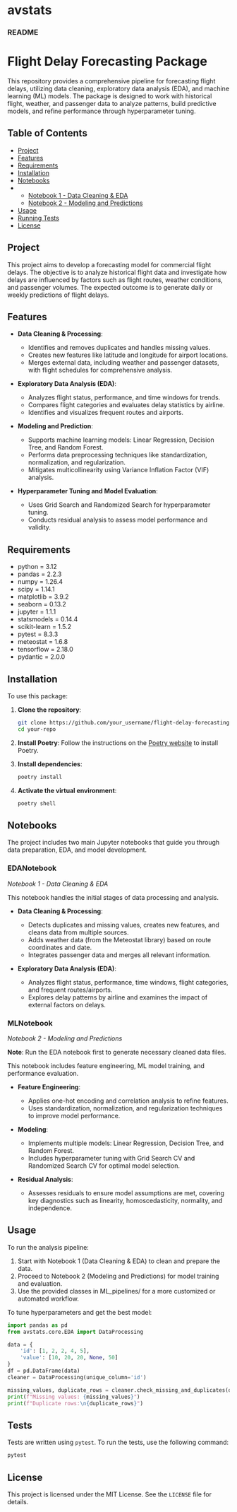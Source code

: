 # avstats
### README

# Flight Delay Forecasting Package

This repository provides a comprehensive pipeline for forecasting flight delays, utilizing data cleaning, exploratory data analysis (EDA), and machine learning (ML) models. The package is designed to work with historical flight, weather, and passenger data to analyze patterns, build predictive models, and refine performance through hyperparameter tuning.

## Table of Contents

- [Project](#project)
- [Features](#features)
- [Requirements](#requirements)
- [Installation](#installation)
- [Notebooks](#notebooks)
- - [Notebook 1 - Data Cleaning & EDA](#EDANotebook)
  - [Notebook 2 - Modeling and Predictions](#MLNotebook)
- [Usage](#usage)
- [Running Tests](#tests)
- [License](#license)


## Project

This project aims to develop a forecasting model for commercial flight delays. The objective is to analyze historical flight data and investigate how delays are influenced by factors such as flight routes, weather conditions, and passenger volumes. The expected outcome is to generate daily or weekly predictions of flight delays.

## Features

- **Data Cleaning & Processing**:
    - Identifies and removes duplicates and handles missing values.
    - Creates new features like latitude and longitude for airport locations.
    - Merges external data, including weather and passenger datasets, with flight schedules for comprehensive analysis.

- **Exploratory Data Analysis (EDA)**:
    - Analyzes flight status, performance, and time windows for trends.
    - Compares flight categories and evaluates delay statistics by airline.
    - Identifies and visualizes frequent routes and airports.

- **Modeling and Prediction**:
    - Supports machine learning models: Linear Regression, Decision Tree, and Random Forest.
    - Performs data preprocessing techniques like standardization, normalization, and regularization.
    - Mitigates multicollinearity using Variance Inflation Factor (VIF) analysis.

- **Hyperparameter Tuning and Model Evaluation**:
    - Uses Grid Search and Randomized Search for hyperparameter tuning.
    - Conducts residual analysis to assess model performance and validity.

## Requirements

- python = 3.12
- pandas = 2.2.3
- numpy = 1.26.4
- scipy = 1.14.1
- matplotlib = 3.9.2
- seaborn = 0.13.2
- jupyter = 1.1.1
- statsmodels = 0.14.4
- scikit-learn = 1.5.2
- pytest = 8.3.3
- meteostat = 1.6.8
- tensorflow = 2.18.0
- pydantic = 2.0.0


## Installation

To use this package:

1. **Clone the repository**:
    ```sh
    git clone https://github.com/your_username/flight-delay-forecasting.git
    cd your-repo
    ```

2. **Install Poetry**:
    Follow the instructions on the [Poetry website](https://python-poetry.org/docs/#installation) to install Poetry.


3. **Install dependencies**:
    ```sh
    poetry install
    ```

4. **Activate the virtual environment**:
    ```sh
    poetry shell
    ```

## Notebooks

The project includes two main Jupyter notebooks that guide you through data preparation, EDA, and model development.

### EDANotebook

*Notebook 1 - Data Cleaning & EDA*

This notebook handles the initial stages of data processing and analysis.

- **Data Cleaning & Processing**:
    - Detects duplicates and missing values, creates new features, and cleans data from multiple sources.
    - Adds weather data (from the Meteostat library) based on route coordinates and date.
    - Integrates passenger data and merges all relevant information.

- **Exploratory Data Analysis (EDA)**:
    - Analyzes flight status, performance, time windows, flight categories, and frequent routes/airports.
    - Explores delay patterns by airline and examines the impact of external factors on delays.


### MLNotebook

*Notebook 2 - Modeling and Predictions*

**Note**: Run the EDA notebook first to generate necessary cleaned data files.

This notebook includes feature engineering, ML model training, and performance evaluation.

- **Feature Engineering**:
    - Applies one-hot encoding and correlation analysis to refine features.
    - Uses standardization, normalization, and regularization techniques to improve model performance.

- **Modeling**:
    - Implements multiple models: Linear Regression, Decision Tree, and Random Forest.
    - Includes hyperparameter tuning with Grid Search CV and Randomized Search CV for optimal model selection.

- **Residual Analysis**:
    - Assesses residuals to ensure model assumptions are met, covering key diagnostics such as linearity, homoscedasticity, normality, and independence.

## Usage

To run the analysis pipeline:

1. Start with Notebook 1 (Data Cleaning & EDA) to clean and prepare the data.
2. Proceed to Notebook 2 (Modeling and Predictions) for model training and evaluation.
3. Use the provided classes in ML_pipelines/ for a more customized or automated workflow.

To tune hyperparameters and get the best model:

```python
import pandas as pd
from avstats.core.EDA import DataProcessing

data = {
    'id': [1, 2, 2, 4, 5],
    'value': [10, 20, 20, None, 50]
}
df = pd.DataFrame(data)
cleaner = DataProcessing(unique_column='id')

missing_values, duplicate_rows = cleaner.check_missing_and_duplicates(df)
print(f"Missing values: {missing_values}")
print(f"Duplicate rows:\n{duplicate_rows}")
```

## Tests

Tests are written using `pytest`. To run the tests, use the following command:

```sh
pytest
```

## License

This project is licensed under the MIT License. See the `LICENSE` file for details.
